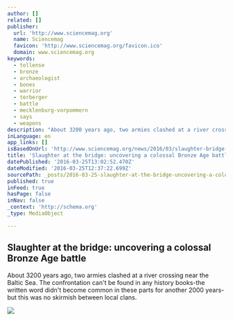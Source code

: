 ```yaml
---
author: []
related: []
publisher:
  url: 'http://www.sciencemag.org'
  name: Sciencemag
  favicon: 'http://www.sciencemag.org/favicon.ico'
  domain: www.sciencemag.org
keywords:
  - tollense
  - bronze
  - archaeologist
  - bones
  - warrior
  - terberger
  - battle
  - mecklenburg-vorpommern
  - says
  - weapons
description: "About 3200 years ago, two armies clashed at a river crossing near the Baltic Sea. The confrontation can't be found in any history books-the written word didn't become common in these parts for another 2000 years-but this was no skirmish between local clans."
inLanguage: en
app_links: []
isBasedOnUrl: 'http://www.sciencemag.org/news/2016/03/slaughter-bridge-uncovering-colossal-bronze-age-battle?utm_source=sciencemagazine&utm_medium=facebook-text&utm_campaign=bronzeagebattle-3174'
title: 'Slaughter at the bridge: uncovering a colossal Bronze Age battle'
datePublished: '2016-03-25T13:02:52.470Z'
dateModified: '2016-03-25T12:37:22.699Z'
sourcePath: _posts/2016-03-25-slaughter-at-the-bridge-uncovering-a-colossal-bronze-age-ba.md
published: true
inFeed: true
hasPage: false
inNav: false
_context: 'http://schema.org'
_type: MediaObject

---
```

<article style=""><h1>Slaughter at the bridge: uncovering a colossal Bronze Age battle</h1><p>About 3200 years ago, two armies clashed at a river crossing near the Baltic Sea. The confrontation can't be found in any history books-the written word didn't become common in these parts for another 2000 years-but this was no skirmish between local clans.</p><img src="http://www.sciencemag.org/sites/default/files/styles/article_main_large/public/images/1280x720_Abb.-04.jpg?itok=j3TJt2fF" /></article>